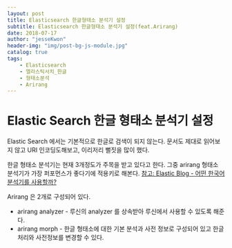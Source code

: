 ```yaml
---
layout: post
title: Elasticsearch 한글형태소 분석기 설정
subtitle: Elasticsearch 한글형태소 분석기 설정(feat.Arirang)
date: 2018-07-17
author: "jesseKwon"
header-img: "img/post-bg-js-module.jpg"
catalog: true
tags: 
    - Elasticsearch 
    - 엘라스틱서치_한글
    - 형태소분석
    - Arirang
---
```




# Elastic Search 한글 형태소 분석기 설정

Elastic Search 에서는 기본적으로 한글로 검색이 되지 않는다. 문서도 제대로 읽어보지 않고 URI 인코딩도해보고, 이리저리 뻘짓을 많이 했다. 

한글 형태소 분석기는 현재 3개정도가 주목을 받고 있다고 한다. 그중 arirang 형태소 분석기가 가장 퍼포먼스가 좋다기에 적용키로 해본다. [참고: Elastic Blog - 어떤 한국어 분석기를 사용할까?](https://www.elastic.co/kr/blog/using-korean-analyzers)



Arirang 은 2개로 구성되어 있다. 

* arirang analyzer - 루신의 analyzer 를 상속받아 루신에서 사용할 수 있도록 해준다. 
* arirang morph - 한글 형태소에 대한 기본 분석과 사전 정보로 구성되어 있고 한글 처리와 사전정보를 변경할 수 있다.





